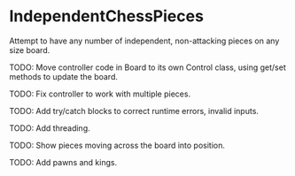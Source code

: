IndependentChessPieces
======================

Attempt to have any number of independent, non-attacking pieces on any size board.

TODO: Move controller code in Board to its own Control class, using get/set methods to update the board.

TODO: Fix controller to work with multiple pieces.

TODO: Add try/catch blocks to correct runtime errors, invalid inputs.

TODO: Add threading.

TODO: Show pieces moving across the board into position.

TODO: Add pawns and kings.
